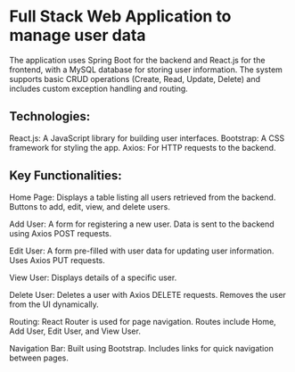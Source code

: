 # Full Stack Web Application to manage user data 
The application uses Spring Boot for the backend and React.js for the frontend, with a MySQL database for storing user information. 
The system supports basic CRUD operations (Create, Read, Update, Delete) and includes custom exception handling and routing.

## Technologies:

React.js: A JavaScript library for building user interfaces.
Bootstrap: A CSS framework for styling the app.
Axios: For HTTP requests to the backend.

## Key Functionalities:

Home Page:
Displays a table listing all users retrieved from the backend.
Buttons to add, edit, view, and delete users.

Add User:
A form for registering a new user.
Data is sent to the backend using Axios POST requests.

Edit User:
A form pre-filled with user data for updating user information.
Uses Axios PUT requests.

View User:
Displays details of a specific user.

Delete User:
Deletes a user with Axios DELETE requests.
Removes the user from the UI dynamically.

Routing:
React Router is used for page navigation.
Routes include Home, Add User, Edit User, and View User.

Navigation Bar:
Built using Bootstrap.
Includes links for quick navigation between pages.